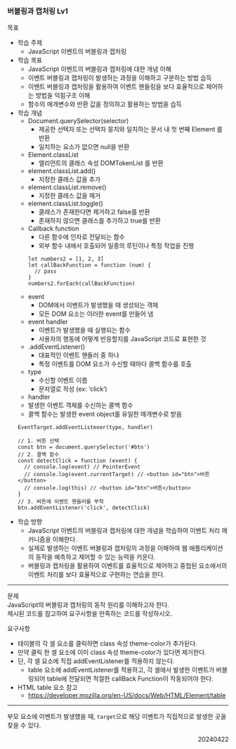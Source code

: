 ### 버블링과 캡처링 Lv1
목표  
- 학습 주제
  - JavaScript 이벤트의 버블링과 캡처링
- 학습 목표
  - JavaScript 이벤트의 버블링과 캡처링에 대한 개념 이해
  - 이벤트 버블링과 캡처링이 발생하는 과정을 이해하고 구분하는 방법 습득
  - 이벤트 버블링과 캡처링을 활용하여 이벤트 핸들링을 보다 효율적으로 제어하는 방법을 익힘구조 이해
  - 함수의 매개변수와 반환 값을 정의하고 활용하는 방법을 습득
- 학습 개념
  - Document.querySelector(selector)
    - 제공한 선택자 또는 선택자 뭉치와 일치하는 문서 내 첫 번째 Element 를 반환
    - 일치하는 요소가 없으면 null을 반환
  - Element.classList
    - 엘리먼트의 클래스 속성 DOMTokenList 를 반환
  - element.classList.add()
    - 지정한 클래스 값을 추가
  - element.classList.remove()
    - 지정한 클래스 값을 제거
  - element.classList.toggle()
    - 클래스가 존재한다면 제거하고 false를 반환
    - 존재하지 않으면 클래스를 추가하고 true를 반환
  - Callback function
    - 다른 함수에 인자로 전달되는 함수
    - 외부 함수 내에서 호출되어 일종의 루틴이나 특정 작업을 진행
    ```
    let numbers2 = [1, 2, 3]
    let callBackFunction = function (num) {
      // pass
    }
    numbers2.forEach(callBackFunction)
    ```
  - event
    - DOM에서 이벤트가 발생했을 때 생성되는 객체
    - 모든 DOM 요소는 이러한 event를 만들어 냄
  - event handler
    - 이벤트가 발생했을 때 실행되는 함수
    - 사용자의 행동에 어떻게 반응할지를 JavaScript 코드로 표현한 것
  - .addEventListener()
    - 대표적인 이벤트 핸들러 중 하나
    - 특정 이벤트를 DOM 요소가 수신할 때마다 콜백 함수를 호출
  - type
    - 수신할 이벤트 이름
    - 문자열로 작성 (ex: ‘click’)
  -  handler
    - 발생한 이벤트 객체를 수신하는 콜백 함수
    - 콜백 함수는 발생한 event object를 유일한 매개변수로 받음
    ```
    EventTarget.addEventListener(type, handler)

    // 1. 버튼 선택
    const btn = document.querySelector('#btn')
    // 2. 콜백 함수
    const detectClick = function (event) {
      // console.log(event) // PointerEvent
      // console.log(event.currentTarget) // <button id="btn">버튼</button>
      // console.log(this) // <button id="btn">버튼</button>
    }
    // 3. 버튼에 이벤트 핸들러를 부착
    btn.addEventListener('click', detectClick)
    ```
- 학습 방향
  - JavaScript 이벤트의 버블링과 캡처링에 대한 개념을 학습하여 이벤트 처리 메커니즘을 이해한다.
  - 실제로 발생하는 이벤트 버블링과 캡처링의 과정을 이해하여 웹 애플리케이션의 동작을 예측하고 제어할 수 있는 능력을 키운다.
  - 버블링과 캡처링을 활용하여 이벤트를 효율적으로 제어하고 중첩된 요소에서의 이벤트 처리를 보다 효율적으로 구현하는 연습을 한다.
---
문제  
JavaScript의 버블링과 캡처링의 동작 원리를 이해하고자 한다.  
제시된 코드를 참고하여 요구사항을 만족하는 코드를   작성하시오.  

요구사항
- 테이블의 각 셀 요소를 클릭하면 class 속성 theme-color가 추가된다.
- 만약 클릭 한 셀 요소에 이미 class 속성 theme-color가 있다면 제거한다.
- 단, 각 셀 요소에 직접 addEventListener를 적용하지 않는다.
  - table 요소에 addEventListener를 적용하고, 각 셀에서 발생한 이벤트가 버블링되어 table에 전달되면 적절한 callBack Function이 작동되어야 한다.
- HTML table 요소 참고
  - https://developer.mozilla.org/en-US/docs/Web/HTML/Element/table
---
부모 요소에 이벤트가 발생했을 때, `target`으로 해당 이벤트가 직접적으로 발생한 곳을 찾을 수 있다.
<div style="text-align: right">20240422</div>